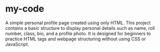 # my-code
A simple personal profile page created using only HTML.   This project contains a basic structure to display personal details such as name, roll number, class, bio, and a profile photo.   It is designed for beginners to practice HTML tags and webpage structuring without using CSS or JavaScript.
